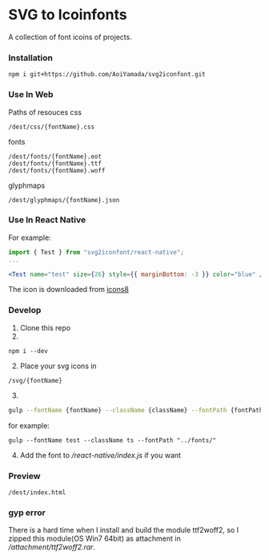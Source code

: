 SVG to Icoinfonts
===

A collection of font icoins of projects.

### Installation
```
npm i git+https://github.com/AoiYamada/svg2iconfont.git
```

### Use In Web
Paths of resouces
css
```
/dest/css/{fontName}.css
```

fonts
```
/dest/fonts/{fontName}.eot
/dest/fonts/{fontName}.ttf
/dest/fonts/{fontName}.woff
```

glyphmaps
```
/dest/glyphmaps/{fontName}.json
```

### Use In React Native
For example:
```jsx
import { Test } from "svg2iconfont/react-native";
...

<Test name="test" size={26} style={{ marginBottom: -3 }} color="blue" />
```

The icon is downloaded from [icons8](https://icons8.com)

### Develop
1. Clone this repo
2. 
  ```
  npm i --dev
  ```
2. Place your svg icons in
  ```
  /svg/{fontName}
  ```
3. 
  ```sh
  gulp --fontName {fontName} --className {className} --fontPath {fontPath}
  ```
  for example:
  ```
  gulp --fontName test --className ts --fontPath "../fonts/"
  ```
4. Add the font to */react-native/index.js* if you want

### Preview
```
/dest/index.html
```

### gyp error
There is a hard time when I install and build the module ttf2woff2, so I zipped this module(OS Win7 64bit) as attachment in */attachment/ttf2woff2.rar*.
